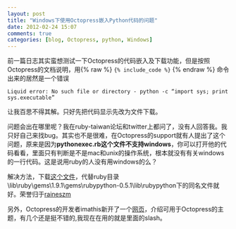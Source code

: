 ```yaml
---
layout: post
title: "Windows下使用Octopress嵌入Python代码的问题"
date: 2012-02-24 15:07
comments: true
categories: [blog, Octopress, python, Windows] 
---
```

前一篇日志其实蛮想测试一下Octopress的代码嵌入及下载功能，但是按照Octopress的文档说明，用{% raw %} `{% include_code %}` {% endraw %} 命令出来的居然是一个错误

	Liquid error: No such file or directory - python -c “import sys; print sys.executable” 

让我百思不得其解。只好先把代码显示先改为文件下载。

问题会出在哪里呢？我在ruby-taiwan论坛和twitter上都问了，没有人回答我。我只好自己来找bug。其实也不是很难，在Octopress的support就有人提出了这个问题，原来是因为**pythonexec.rb这个文件不支持windows**，你可以打开他的代码看看，里面只有判断是不是mac和unix的操作系统，根本就没有有关windows的一行代码。这是说用ruby的人没有用windows的么？

解决方法，下载[这个文件](http://blog.yesmryang.net/downloads/code/pythonexec.rb)，代替ruby目录\lib\ruby\gems\1.9.1\gems\rubypython-0.5.1\lib\rubypython下的同名文件就好。荣誉归于[raineszm](https://bitbucket.org/raineszm/rubypython/src/848617d844ff/lib/rubypython/pythonexec.rb)

另外，Octopress的开发者imathis新开了一个[网页](https://github.com/imathis/octopress/wiki/List-Of-Octopress-Themes)，介绍可用于Octopress的主题，有几个还是挺不错的,我现在在用的就是里面的slash。
